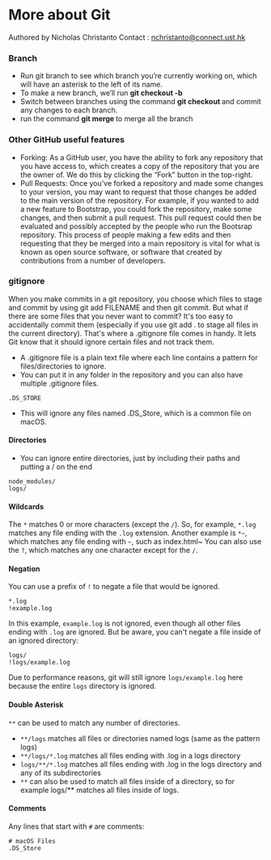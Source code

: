 # More about Git
Authored by Nicholas Christanto
Contact : nchristanto@connect.ust.hk
### Branch
- Run git branch to see which branch you’re currently working on, which will have an asterisk to the left of its name.
- To make a new branch, we’ll run **git checkout -b <new branch name>**
- Switch between branches using the command **git checkout <branch name>** and commit any changes to each branch.
- run the command **git merge <other branch name>** to merge all the branch

### Other GitHub useful features
- Forking: As a GitHub user, you have the ability to fork any repository that you have access to, 
which creates a copy of the repository that you are the owner of. 
We do this by clicking the “Fork” button in the top-right.
- Pull Requests: Once you’ve forked a repository and made some changes to your version, 
you may want to request that those changes be added to the main version of the repository. 
For example, if you wanted to add a new feature to Bootstrap, you could fork the repository, 
make some changes, and then submit a pull request. This pull request could then be evaluated and 
possibly accepted by the people who run the Bootsrap repository. This process of people making a 
few edits and then requesting that they be merged into a main repository is vital for what is known as 
open source software, or software that created by contributions from a number of developers.

### gitignore
When you make commits in a git repository, you choose which files to stage and commit by using git add FILENAME and then git commit. But what if there are some files that you never want to commit? It's too easy to accidentally commit them (especially if you use git add . to stage all files in the current directory). That's where a .gitignore file comes in handy. It lets Git know that it should ignore certain files and not track them.

- A .gitignore file is a plain text file where each line contains a pattern for files/directories to ignore. 
- You can put it in any folder in the repository and you can also have multiple .gitignore files. 
```
.DS_STORE
```
- This will ignore any files named .DS_Store, which is a common file on macOS.

#### Directories
- You can ignore entire directories, just by including their paths and putting a / on the end
```
node_modules/
logs/
```
#### Wildcards
The ```*``` matches 0 or more characters (except the ```/```). So, for example, ```*.log``` matches any file ending with the ```.log``` extension.
Another example is ```*~```, which matches any file ending with ```~```, such as index.html~
You can also use the ```?```, which matches any one character except for the ```/```.

#### Negation
You can use a prefix of ```!``` to negate a file that would be ignored.
```
*.log
!example.log
```
In this example, ```example.log``` is not ignored, even though all other files ending with ```.log``` are ignored.
But be aware, you can't negate a file inside of an ignored directory:
```
logs/
!logs/example.log
```
Due to performance reasons, git will still ignore ```logs/example.log``` here because the entire ```logs``` directory is ignored.

#### Double Asterisk
```**``` can be used to match any number of directories.

- ```**/logs``` matches all files or directories named logs (same as the pattern logs)
- ```**/logs/*.log``` matches all files ending with .log in a logs directory
- ```logs/**/*.log``` matches all files ending with .log in the logs directory and any of its subdirectories
- ```**``` can also be used to match all files inside of a directory, so for example logs/** matches all files inside of logs.

#### Comments
Any lines that start with ```#``` are comments:
```
# macOS Files
.DS_Store
```
